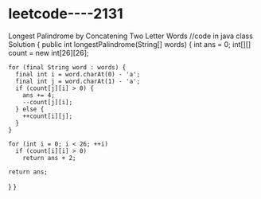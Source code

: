 # leetcode----2131
Longest Palindrome by Concatening Two Letter Words
//code in java
class Solution {
  public int longestPalindrome(String[] words) {
    int ans = 0;
    int[][] count = new int[26][26];

    for (final String word : words) {
      final int i = word.charAt(0) - 'a';
      final int j = word.charAt(1) - 'a';
      if (count[j][i] > 0) {
        ans += 4;
        --count[j][i];
      } else {
        ++count[i][j];
      }
    }

    for (int i = 0; i < 26; ++i)
      if (count[i][i] > 0)
        return ans + 2;

    return ans;
  }
}
